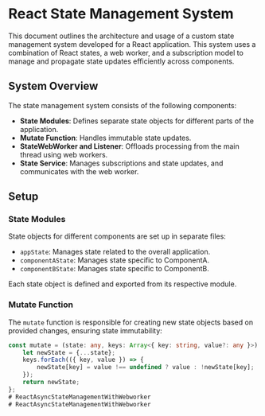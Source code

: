 # React State Management System

This document outlines the architecture and usage of a custom state management system developed for a React application. This system uses a combination of React states, a web worker, and a subscription model to manage and propagate state updates efficiently across components.

## System Overview

The state management system consists of the following components:

- **State Modules**: Defines separate state objects for different parts of the application.
- **Mutate Function**: Handles immutable state updates.
- **StateWebWorker and Listener**: Offloads processing from the main thread using web workers.
- **State Service**: Manages subscriptions and state updates, and communicates with the web worker.

## Setup

### State Modules

State objects for different components are set up in separate files:

- `appState`: Manages state related to the overall application.
- `componentAState`: Manages state specific to ComponentA.
- `componentBState`: Manages state specific to ComponentB.

Each state object is defined and exported from its respective module.

### Mutate Function

The `mutate` function is responsible for creating new state objects based on provided changes, ensuring state immutability:

```typescript
const mutate = (state: any, keys: Array<{ key: string, value?: any }>) => {
    let newState = {...state};
    keys.forEach(({ key, value }) => {
        newState[key] = value !== undefined ? value : !newState[key];
    });
    return newState;
};
# ReactAsyncStateManagementWithWebworker
# ReactAsyncStateManagementWithWebworker

